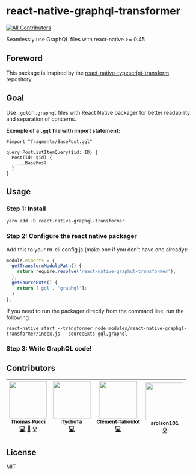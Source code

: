 # react-native-graphql-transformer

[![All Contributors](https://img.shields.io/badge/all_contributors-4-orange.svg?style=flat-square)](#contributors)

Seamlessly use GraphQL files with react-native >= 0.45

## Foreword

This package is inspired by the
[react-native-typescript-transform](https://github.com/ds300/react-native-typescript-transformer)
repository.

## Goal

Use `.gql`or `.graphql` files with React Native packager for better readability
and separation of concerns.

**Exemple of a `.gql` file with import statement:**

```gql
#import "fragments/BasePost.gql"

query PostListItemQuery($id: ID) {
  Post(id: $id) {
    ...BasePost
  }
}
```

## Usage

### Step 1: Install

    yarn add -D react-native-graphql-transformer

### Step 2: Configure the react native packager

Add this to your rn-cli.config.js (make one if you don't have one already):

```js
module.exports = {
  getTransformModulePath() {
    return require.resolve('react-native-graphql-transformer');
  },
  getSourceExts() {
    return ['gql', 'graphql'];
  }
};
```

If you need to run the packager directly from the command line, run the
following

    react-native start --transformer node_modules/react-native-graphql-transformer/index.js --sourceExts gql,graphql

### Step 3: Write GraphQL code!

## Contributors

<!-- ALL-CONTRIBUTORS-LIST:START - Do not remove or modify this section -->
<!-- prettier-ignore -->
| [<img src="https://avatars1.githubusercontent.com/u/16262904?v=4" width="100px;"/><br /><sub><b>Thomas Pucci</b></sub>](https://github.com/tpucci)<br />[💻](https://github.com/bamlab/react-native-graphql-transformer/commits?author=tpucci "Code") [📖](https://github.com/bamlab/react-native-graphql-transformer/commits?author=tpucci "Documentation") [💡](#example-tpucci "Examples") | [<img src="https://avatars2.githubusercontent.com/u/13785185?v=4" width="100px;"/><br /><sub><b>TychoTa</b></sub>](https://twitter.com/TychoTa)<br />[💻](https://github.com/bamlab/react-native-graphql-transformer/commits?author=tychota "Code") | [<img src="https://avatars2.githubusercontent.com/u/9041221?v=4" width="100px;"/><br /><sub><b>Clément Taboulot</b></sub>](https://github.com/taboulot)<br />[💻](https://github.com/bamlab/react-native-graphql-transformer/commits?author=taboulot "Code") | [<img src="https://avatars0.githubusercontent.com/u/5304092?v=4" width="100px;"/><br /><sub><b>arolson101</b></sub>](https://github.com/arolson101)<br />[💡](#example-arolson101 "Examples") |
| :---: | :---: | :---: | :---: |
<!-- ALL-CONTRIBUTORS-LIST:END -->

## License

MIT
